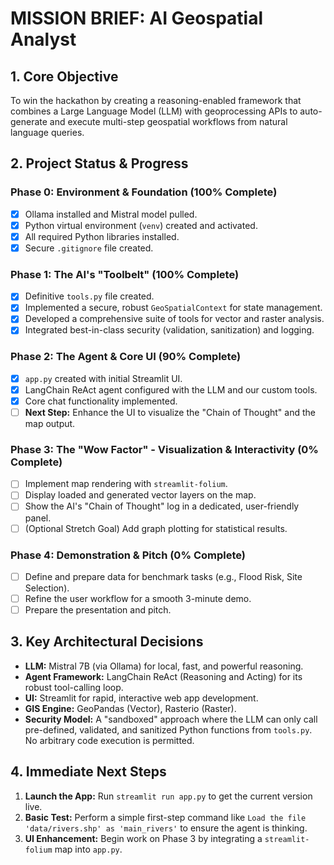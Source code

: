 # MISSION BRIEF: AI Geospatial Analyst

## 1. Core Objective
To win the hackathon by creating a reasoning-enabled framework that combines a Large Language Model (LLM) with geoprocessing APIs to auto-generate and execute multi-step geospatial workflows from natural language queries.
## 2. Project Status & Progress
### Phase 0: Environment & Foundation (100% Complete)
- [x] Ollama installed and Mistral model pulled.
- [x] Python virtual environment (`venv`) created and activated.
- [x] All required Python libraries installed.
- [x] Secure `.gitignore` file created.
### Phase 1: The AI's "Toolbelt" (100% Complete)
- [x] Definitive `tools.py` file created.
- [x] Implemented a secure, robust `GeoSpatialContext` for state management.
- [x] Developed a comprehensive suite of tools for vector and raster analysis.
- [x] Integrated best-in-class security (validation, sanitization) and logging.
### Phase 2: The Agent & Core UI (90% Complete)
- [x] `app.py` created with initial Streamlit UI.
- [x] LangChain ReAct agent configured with the LLM and our custom tools.
- [x] Core chat functionality implemented.
- [ ] **Next Step:** Enhance the UI to visualize the "Chain of Thought" and the map output.
### Phase 3: The "Wow Factor" - Visualization & Interactivity (0% Complete)
- [ ] Implement map rendering with `streamlit-folium`.
- [ ] Display loaded and generated vector layers on the map.
- [ ] Show the AI's "Chain of Thought" log in a dedicated, user-friendly panel.
- [ ] (Optional Stretch Goal) Add graph plotting for statistical results.
### Phase 4: Demonstration & Pitch (0% Complete)
- [ ] Define and prepare data for benchmark tasks (e.g., Flood Risk, Site Selection).
- [ ] Refine the user workflow for a smooth 3-minute demo.
- [ ] Prepare the presentation and pitch.
## 3. Key Architectural Decisions
- **LLM:** Mistral 7B (via Ollama) for local, fast, and powerful reasoning.
- **Agent Framework:** LangChain ReAct (Reasoning and Acting) for its robust tool-calling loop.
- **UI:** Streamlit for rapid, interactive web app development.
- **GIS Engine:** GeoPandas (Vector), Rasterio (Raster).
- **Security Model:** A "sandboxed" approach where the LLM can only call pre-defined, validated, and sanitized Python functions from `tools.py`. No arbitrary code execution is permitted.
## 4. Immediate Next Steps
1.  **Launch the App:** Run `streamlit run app.py` to get the current version live.
2.  **Basic Test:** Perform a simple first-step command like `Load the file 'data/rivers.shp' as 'main_rivers'` to ensure the agent is thinking.
3.  **UI Enhancement:** Begin work on Phase 3 by integrating a `streamlit-folium` map into `app.py`.